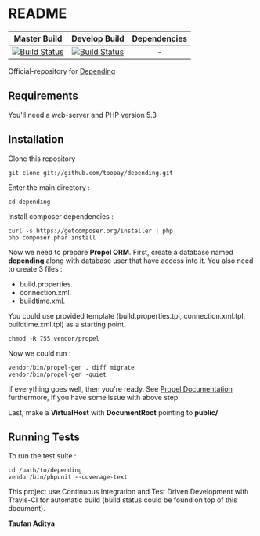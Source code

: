 README
======

| Master Build | Develop Build | Dependencies |
| :---: | :---: | :---: |
[![Build Status](https://secure.travis-ci.org/toopay/depending.png?branch=master)](http://travis-ci.org/toopay/depending)|[![Build Status](https://secure.travis-ci.org/toopay/depending.png?branch=develop)](http://travis-ci.org/toopay/depending)|-


Official-repository for [Depending](http://depending.in)

Requirements
------------

You'll need a web-server and PHP version 5.3

Installation
------------

Clone this repository

	git clone git://github.com/toopay/depending.git

Enter the main directory :
	
	cd depending

Install composer dependencies :

	curl -s https://getcomposer.org/installer | php
	php composer.phar install

Now we need to prepare **Propel ORM**. First, create a database named **depending** along with database user that have access into it. You also need to create 3 files :

- build.properties. 
- connection.xml. 
- buildtime.xml. 

You could use provided template (build.properties.tpl, connection.xml.tpl, buildtime.xml.tpl) as a starting point.
	
	chmod -R 755 vendor/propel

Now we could run :

	vendor/bin/propel-gen . diff migrate
	vendor/bin/propel-gen -quiet

If everything goes well, then you're ready. See [Propel Documentation](http://propelorm.org/documentation/) furthermore, if you have some issue with above step.

Last, make a **VirtualHost** with **DocumentRoot** pointing to **public/**

Running Tests
-------------

To run the test suite :

	cd /path/to/depending
	vendor/bin/phpunit --coverage-text
	
This project use Continuous Integration and Test Driven Development with Travis-CI for automatic build (build status could be found on top of this document).

**Taufan Aditya**
